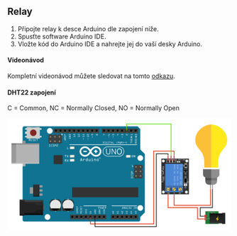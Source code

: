 ## Relay

1. Připojte relay k desce Arduino dle zapojení níže.
2. Spusťte software Arduino IDE.
4. Vložte kód do Arduino IDE a nahrejte jej do vaší desky Arduino.

#### Videonávod
    
Kompletní videonávod můžete sledovat na tomto [odkazu](https://www.youtube.com/watch?v=nvPOUdz5PL4).

#### DHT22 zapojení

C = Common, NC = Normally Closed, NO = Normally Open

![alt text](https://github.com/davidvasicek/IoT/blob/master/Arduino/Sensors/Relay/Relay_connection.png)
